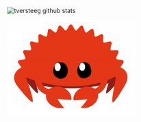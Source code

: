 ![tversteeg github stats](https://github-readme-stats.vercel.app/api?username=tversteeg&show_icons=true&hide_title=true)

![Ferris](https://raw.githubusercontent.com/tversteeg/tversteeg/master/ferris.png)
